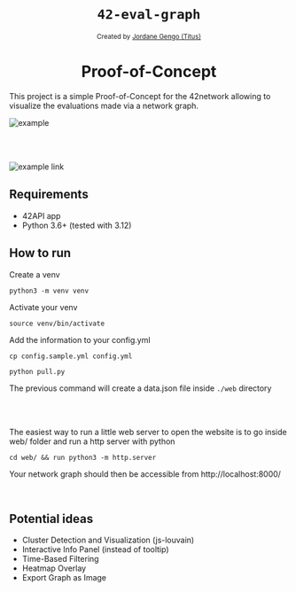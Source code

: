 <h1 align="center"><code>42-eval-graph</code></h1>

<div align="center">
  <sub>Created by <a href="">Jordane Gengo (Titus)</a></sub>
</div>

<h1 align="center">Proof-of-Concept</h1>

This project is a simple Proof-of-Concept for the 42network allowing to visualize the evaluations made via a network graph.

![example](.github/docs/image0.png)

<br>
<br>

![example link](.github/docs/image1.png)

## Requirements

- 42API app
- Python 3.6+ (tested with 3.12)

## How to run

Create a venv
```
python3 -m venv venv
```

Activate your venv
```
source venv/bin/activate
```

Add the information to your config.yml
```
cp config.sample.yml config.yml
```

```
python pull.py
```

The previous command will create a data.json file inside `./web` directory

<br><br>

The easiest way to run a little web server to open the website is to go inside web/ folder and run a http server with python
```
cd web/ && run python3 -m http.server
```

Your network graph should then be accessible from http://localhost:8000/

<br>

## Potential ideas

- Cluster Detection and Visualization (js-louvain)
- Interactive Info Panel (instead of tooltip)
- Time-Based Filtering
- Heatmap Overlay
- Export Graph as Image

